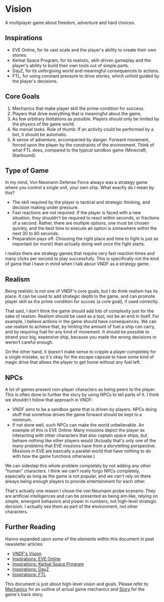 # Vision

A multiplayer game about freedom, adventure and hard choices.


## Inspirations

* EVE Online, for its vast scale and the player's ability to create their own
  stories.
* Kerbal Space Program, for its realistic, skill-driven gameplay and the
  player's ability to build their own tools out of simple parts.
* DayZ, for its unforgiving world and meaningful consequences to actions.
* FTL, for using constant pressure to drive stories, which unfold guided by the
  player's decisions.


## Core Goals

1. Mechanics that make player skill the prime condition for success.
2. Players that drive everything that is meaningful about the game.
3. As few arbitrary limitations as possible. Players should only be limited by
   the physics of the game world.
4. No menial tasks. Rule of thumb: If an activity could be performed by a bot,
   it should be automatic.
5. A sense of adventure, accompanied by danger. Forward movement, forced upon the
   player by the constraints of the environment. Think of what FTL does, compared
   to the typical sandbox game (Minecraft, Starbound).


## Type of Game

In my mind, Von Neumann Defense Force always was a strategy game where you
control a single unit, your own ship. What exactly do I mean by this?

- The skill required by the player is tactical and strategic thinking, and
  decision making under pressure.
- Fast reactions are not required. If the player is faced with a new situation,
  they shouldn't be required to react within seconds, or fractions of a second.
  Rather, there are multiple options, one must be chosen quickly, and the best
  time to execute an option is somewhere within the next 30 to 60 seconds.
- Preparation pays off. Choosing the right place and time to fight is just as
  important (or more!) than actually doing well once the fight starts.

I realize there are strategy games that require very fast reaction times and
many clicks per second to play successfully. This is specifically not the kind
of game that I have in mind when I talk about VNDF as a strategy game.


## Realism

Being realistic is not one of VNDF's core goals, but I do think realism has its
place. It can be used to add strategic depth to the game, and can promote player
skill as the prime condition for succes (a core goal), if used correctly.

That said, I don't think the game should add lots of complexity just for the
sake of realism. Realism should be used as a tool, not be an end in itself. For
example, I believe actions in the game should have consequences. We can use
realism to achieve that, by limiting the amount of fuel a ship can carry, and by
requiring fuel for any kind of movement. It should be possible to strand your
big, expensive ship, because you made the wrong decisions or weren't careful
enough.

On the other hand, it doesn't make sense to cripple a player completely for a
single mistake, so it's okay for the escape capsule to have some kind of magic
drive that allows the player to get home without any fuel left.


## NPCs

A lot of games present non-player characters as being peers to the player. This
is often done to further the story by using NPCs to tell parts of it. I think we
shouldn't follow that approach in VNDF:

- VNDF aims to be a sandbox game that is driven by players. NPCs doing stuff
  that somehow drives the game forward should be kept to a minimum.
- If not done well, such NPCs can make the world unbelievable. An example of
  this is EVE Online: Many missions depict the player as interacting with other
  characters that also captain space ships, but behave nothing like other
  players would (Actually that's only one of the many problems that EVE missions
  have from a storytelling perspective. Missions in EVE are basically a parallel
  world that have nothing to do with how the game functions otherwise.)

We can sidestep this whole problem completely by not adding any other "human"
characters. I think we can't really forgo NPCs completely, especially as long as
the game is not popular, and we can't rely on there always being enough players
to provide entertainment for each other.

That's actually one reason I chose the von Neumann probe scenario: They are
artificial intelligences and can be presented as being ant-like, relying on
simple, emergent behaviors and power in numbers, not high-level strategic
decision. I actually see them as part of the environment, not other characters.


## Further Reading

Hanno expanded upon some of the elements within this document in past newsletter
articles:

* [VNDF's Vision](http://www.vndf.de/news/newsletter-august-2014/#vision)
* [Inspirations: EVE Online](http://www.vndf.de/news/newsletter-september-2014/#inspirations)
* [Inspirations: Kerbal Space Program](http://www.vndf.de/news/newsletter-october-2014/#topic)
* [Inspirations: DayZ](http://www.vndf.de/news/newsletter-november-2014/#topic)
* [Inspirations: FTL](http://www.vndf.de/news/newsletter-december-2014/#topic)

This document is just about high-level vision and goals. Please refer to
[Mechanics](https://github.com/hannobraun/vndf/blob/master/docs/game-design/mechanics.md)
for an outline of actual game mechanics and
[Story](https://github.com/hannobraun/vndf/blob/master/docs/game-design/story.md)
for the game's back story.
